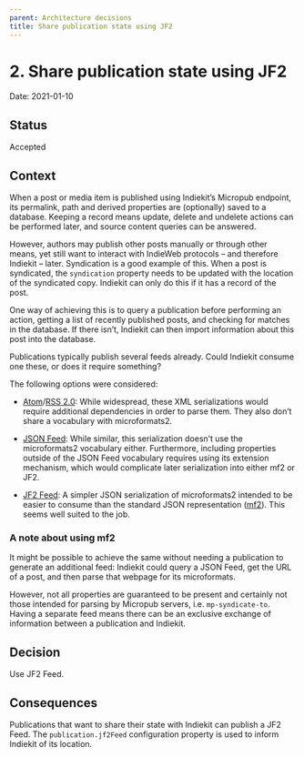 ```yaml
---
parent: Architecture decisions
title: Share publication state using JF2
---
```


# 2. Share publication state using JF2

Date: 2021-01-10

## Status

Accepted

## Context

When a post or media item is published using Indiekit’s Micropub endpoint, its permalink, path and derived properties are (optionally) saved to a database. Keeping a record means update, delete and undelete actions can be performed later, and source content queries can be answered.

However, authors may publish other posts manually or through other means, yet still want to interact with IndieWeb protocols – and therefore Indiekit – later. Syndication is a good example of this. When a post is syndicated, the `syndication` property needs to be updated with the location of the syndicated copy. Indiekit can only do this if it has a record of the post.

One way of achieving this is to query a publication before performing an action, getting a list of recently published posts, and checking for matches in the database. If there isn’t, Indiekit can then import information about this post into the database.

Publications typically publish several feeds already. Could Indiekit consume one these, or does it require something?

The following options were considered:

* [Atom](https://tools.ietf.org/html/rfc5023)/[RSS 2.0](https://www.rssboard.org/rss-specification): While widespread, these XML serializations would require additional dependencies in order to parse them. They also don’t share a vocabulary with microformats2.

* [JSON Feed](https://jsonfeed.org): While similar, this serialization doesn’t use the microformats2 vocabulary either. Furthermore, including properties outside of the JSON Feed vocabulary requires using its extension mechanism, which would complicate later serialization into either mf2 or JF2.

* [JF2 Feed](https://jf2.spec.indieweb.org/#jf2feed): A simpler JSON serialization of microformats2 intended to be easier to consume than the standard JSON representation ([mf2](https://microformats.org/wiki/microformats2-parsing)). This seems well suited to the job.

### A note about using mf2

It might be possible to achieve the same without needing a publication to generate an additional feed: Indiekit could query a JSON Feed, get the URL of a post, and then parse that webpage for its microformats.

However, not all properties are guaranteed to be present and certainly not those intended for parsing by Micropub servers, i.e. `mp-syndicate-to`. Having a separate feed means there can be an exclusive exchange of information between a publication and Indiekit.

## Decision

Use JF2 Feed.

## Consequences

Publications that want to share their state with Indiekit can publish a JF2 Feed. The `publication.jf2Feed` configuration property is used to inform Indiekit of its location.
